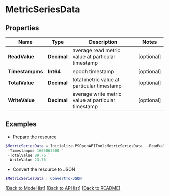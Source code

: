 # MetricSeriesData
## Properties

Name | Type | Description | Notes
------------ | ------------- | ------------- | -------------
**ReadValue** | **Decimal** | average read metric value at particular timestamp | [optional] 
**Timestampms** | **Int64** | epoch timestamp | [optional] 
**TotalValue** | **Decimal** | total metric value at particular timestamp | [optional] 
**WriteValue** | **Decimal** | average write metric value at particular timestamp | [optional] 

## Examples

- Prepare the resource
```powershell
$MetricSeriesData = Initialize-PSOpenAPIToolsMetricSeriesData  -ReadValue 46 `
 -Timestampms 1605063600 `
 -TotalValue 89.76 `
 -WriteValue 23.76
```

- Convert the resource to JSON
```powershell
$MetricSeriesData | ConvertTo-JSON
```

[[Back to Model list]](../README.md#documentation-for-models) [[Back to API list]](../README.md#documentation-for-api-endpoints) [[Back to README]](../README.md)

